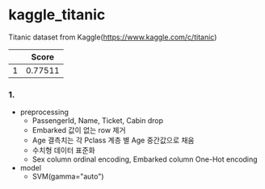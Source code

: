 # kaggle_titanic
Titanic dataset from Kaggle(https://www.kaggle.com/c/titanic)

|    |   Score  |
| -- | -------- |
| 1  | 0.77511  |

### 1.    
* preprocessing
  * PassengerId, Name, Ticket, Cabin drop
  * Embarked 값이 없는 row 제거
  * Age 결측치는 각 Pclass 계층 별 Age 중간값으로 채움
  * 수치형 데이터 표준화
  * Sex column ordinal encoding, Embarked column One-Hot encoding
* model
  * SVM(gamma="auto")